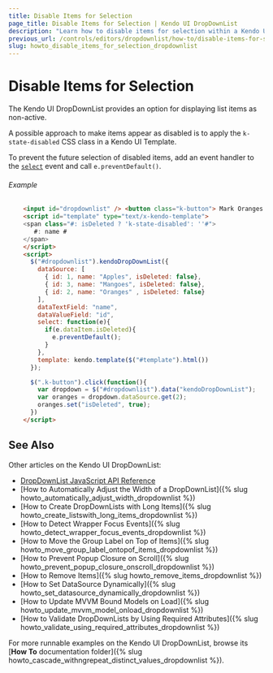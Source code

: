 ```yaml
---
title: Disable Items for Selection
page_title: Disable Items for Selection | Kendo UI DropDownList
description: "Learn how to disable items for selection within a Kendo UI DropDownList."
previous_url: /controls/editors/dropdownlist/how-to/disable-items-for-selection
slug: howto_disable_items_for_selection_dropdownlist
---
```


# Disable Items for Selection

The Kendo UI DropDownList provides an option for displaying list items as non-active.

A possible approach to make items appear as disabled is to apply the `k-state-disabled` CSS class in a Kendo UI Template.

To prevent the future selection of disabled items, add an event handler to the [`select`](/api/javascript/ui/dropdownlist#events-select) event and call `e.preventDefault()`.

###### Example

```html
    <input id="dropdownlist" /> <button class="k-button"> Mark Oranges as deleted</button>
    <script id="template" type="text/x-kendo-template">
    <span class="#: isDeleted ? 'k-state-disabled': ''#">
       #: name #
    </span>
    </script>
    <script>
      $("#dropdownlist").kendoDropDownList({
        dataSource: [
          { id: 1, name: "Apples", isDeleted: false},
          { id: 3, name: "Mangoes", isDeleted: false},
          { id: 2, name: "Oranges" , isDeleted: false}
        ],
        dataTextField: "name",
        dataValueField: "id",
        select: function(e){
          if(e.dataItem.isDeleted){
            e.preventDefault();
          }
        },
        template: kendo.template($("#template").html())
      });

      $(".k-button").click(function(){
        var dropdown = $("#dropdownlist").data("kendoDropDownList");
        var oranges = dropdown.dataSource.get(2);
        oranges.set("isDeleted", true);
      })
    </script>
```

## See Also

Other articles on the Kendo UI DropDownList:

* [DropDownList JavaScript API Reference](/api/javascript/ui/dropdownlist)
* [How to Automatically Adjust the Width of a DropDownList]({% slug howto_automatically_adjust_width_dropdownlist %})
* [How to Create DropDownLists with Long Items]({% slug howto_create_listswith_long_items_dropdownlist %})
* [How to Detect Wrapper Focus Events]({% slug howto_detect_wrapper_focus_events_dropdownlist %})
* [How to Move the Group Label on Top of Items]({% slug howto_move_group_label_ontopof_items_dropdownlist %})
* [How to Prevent Popup Closure on Scroll]({% slug howto_prevent_popup_closure_onscroll_dropdownlist %})
* [How to Remove Items]({% slug howto_remove_items_dropdownlist %})
* [How to Set DataSource Dynamically]({% slug howto_set_datasource_dynamically_dropdownlist %})
* [How to Update MVVM Bound Models on Load]({% slug howto_update_mvvm_model_onload_dropdownlist %})
* [How to Validate DropDownLists by Using Required Attributes]({% slug howto_validate_using_required_attributes_dropdownlist %})

For more runnable examples on the Kendo UI DropDownList, browse its [**How To** documentation folder]({% slug howto_cascade_withngrepeat_distinct_values_dropdownlist %}).
